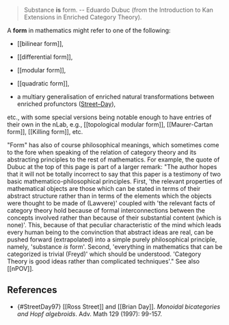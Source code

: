 > Substance **is** form. -- Eduardo Dubuc (from the Introduction to Kan Extensions in Enriched Category Theory). 

A **form** in mathematics might refer to one of the following: 

* [[bilinear form]], 

* [[differential form]], 

* [[modular form]], 

* [[quadratic form]],

* a multiary generalisation of enriched natural transformations between enriched profunctors ([Street–Day](#StreetDay97)),

etc., with some special versions being notable enough to have entries of their own in the nLab, e.g., [[topological modular form]], [[Maurer-Cartan form]], [[Killing form]], etc. 

"Form" has also of course philosophical meanings, which sometimes come to the fore when speaking of the relation of category theory and its abstracting principles to the rest of mathematics. For example, the quote of Dubuc at the top of this page is part of a larger remark: "The author hopes that it will not be totally incorrect to say that this paper is a testimony of two basic mathematico-philosophical principles. First, 'the relevant properties of mathematical objects are those which can be stated in terms of their abstract structure rather than in terms of the elements which the objects were thought to be made of (Lawvere)' coupled with 'the relevant facts of category theory hold because of formal interconnections between the concepts involved rather than because of their substantial content (which is none)'. This, because of that peculiar characteristic of the mind which leads every human being to the convinction that abstract ideas are real, can be pushed forward (extrapolated) into a simple purely philosophical principle, namely, 'substance *is* form'. Second, 'everything in mathematics that can be categorized is trivial (Freyd)' which should be understood. 'Category Theory is good ideas rather than complicated techniques'." See also [[nPOV]].

## References

* {#StreetDay97} [[Ross Street]] and [[Brian Day]]. _Monoidal bicategories and Hopf algebroids_. Adv. Math 129 (1997): 99-157.
